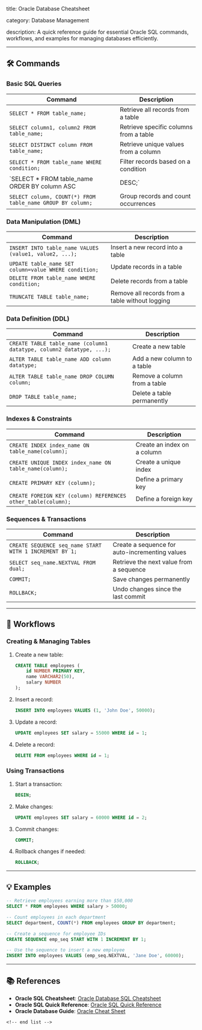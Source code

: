 title: Oracle Database Cheatsheet

category: Database Management

description: A quick reference guide for essential Oracle SQL commands, workflows, and examples for managing databases efficiently.

---

## 🛠️ Commands

### **Basic SQL Queries**

| Command                                                      | Description                            |
| ------------------------------------------------------------ | -------------------------------------- |
| `SELECT * FROM table_name;`                                | Retrieve all records from a table      |
| `SELECT column1, column2 FROM table_name;`                 | Retrieve specific columns from a table |
| `SELECT DISTINCT column FROM table_name;`                  | Retrieve unique values from a column   |
| `SELECT * FROM table_name WHERE condition;`                | Filter records based on a condition    |
| `SELECT * FROM table_name ORDER BY column ASC                | DESC;`                                 |
| `SELECT column, COUNT(*) FROM table_name GROUP BY column;` | Group records and count occurrences    |

### **Data Manipulation (DML)**

| Command                                                  | Description                                     |
| -------------------------------------------------------- | ----------------------------------------------- |
| `INSERT INTO table_name VALUES (value1, value2, ...);` | Insert a new record into a table                |
| `UPDATE table_name SET column=value WHERE condition;`  | Update records in a table                       |
| `DELETE FROM table_name WHERE condition;`              | Delete records from a table                     |
| `TRUNCATE TABLE table_name;`                           | Remove all records from a table without logging |

### **Data Definition (DDL)**

| Command                                                                | Description                  |
| ---------------------------------------------------------------------- | ---------------------------- |
| `CREATE TABLE table_name (column1 datatype, column2 datatype, ...);` | Create a new table           |
| `ALTER TABLE table_name ADD column datatype;`                        | Add a new column to a table  |
| `ALTER TABLE table_name DROP COLUMN column;`                         | Remove a column from a table |
| `DROP TABLE table_name;`                                             | Delete a table permanently   |

### **Indexes & Constraints**

| Command                                                         | Description                 |
| --------------------------------------------------------------- | --------------------------- |
| `CREATE INDEX index_name ON table_name(column);`              | Create an index on a column |
| `CREATE UNIQUE INDEX index_name ON table_name(column);`       | Create a unique index       |
| `CREATE PRIMARY KEY (column);`                                | Define a primary key        |
| `CREATE FOREIGN KEY (column) REFERENCES other_table(column);` | Define a foreign key        |

### **Sequences & Transactions**

| Command                                                   | Description                                    |
| --------------------------------------------------------- | ---------------------------------------------- |
| `CREATE SEQUENCE seq_name START WITH 1 INCREMENT BY 1;` | Create a sequence for auto-incrementing values |
| `SELECT seq_name.NEXTVAL FROM dual;`                    | Retrieve the next value from a sequence        |
| `COMMIT;`                                               | Save changes permanently                       |
| `ROLLBACK;`                                             | Undo changes since the last commit             |

---

## 🔄 Workflows

### **Creating & Managing Tables**

1. Create a new table:
   ```sql
   CREATE TABLE employees (
       id NUMBER PRIMARY KEY,
       name VARCHAR2(50),
       salary NUMBER
   );
   ```
2. Insert a record:
   ```sql
   INSERT INTO employees VALUES (1, 'John Doe', 50000);
   ```
3. Update a record:
   ```sql
   UPDATE employees SET salary = 55000 WHERE id = 1;
   ```
4. Delete a record:
   ```sql
   DELETE FROM employees WHERE id = 1;
   ```

### **Using Transactions**

1. Start a transaction:
   ```sql
   BEGIN;
   ```
2. Make changes:
   ```sql
   UPDATE employees SET salary = 60000 WHERE id = 2;
   ```
3. Commit changes:
   ```sql
   COMMIT;
   ```
4. Rollback changes if needed:
   ```sql
   ROLLBACK;
   ```

---

## 💡 Examples

```sql
-- Retrieve employees earning more than $50,000
SELECT * FROM employees WHERE salary > 50000;

-- Count employees in each department
SELECT department, COUNT(*) FROM employees GROUP BY department;

-- Create a sequence for employee IDs
CREATE SEQUENCE emp_seq START WITH 1 INCREMENT BY 1;

-- Use the sequence to insert a new employee
INSERT INTO employees VALUES (emp_seq.NEXTVAL, 'Jane Doe', 60000);
```

---

## 📚 References

- **Oracle SQL Cheatsheet**: [Oracle Database SQL Cheatsheet](https://en.wikibooks.org/wiki/Oracle_Database/SQL_Cheatsheet)
- **Oracle SQL Quick Reference**: [Oracle SQL Quick Reference](https://docs.oracle.com/en/database/oracle/oracle-database/18/sqlqr/sql-language-quick-reference.pdf)
- **Oracle Database Guide**: [Oracle Cheat Sheet](https://dev.to/nehasoni__/oracle-cheat-sheet-5fg7)

```
<!-- end list -->
```

